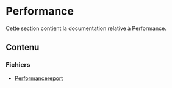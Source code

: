 # Performance

Cette section contient la documentation relative à Performance.

## Contenu


### Fichiers

- [Performancereport](./PerformanceReport.html)

